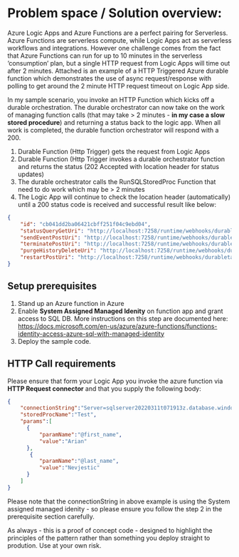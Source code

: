 # Problem space / Solution overview:

Azure Logic Apps and Azure Functions are a perfect pairing for Serverless. Azure Functions are serverless compute, while Logic Apps act as serverless workflows and integrations. However one challenge comes from the fact that Azure Functions can run for up to 10 minutes in the serverless ‘consumption’ plan, but a single HTTP request from Logic Apps will time out after 2 minutes. Attached is an example of a HTTP Triggered Azure durable function which demonstrates the use of async request/response with polling to get around the 2 minute HTTP request timeout on Logic App side.


In my sample scenario, you invoke an HTTP Function which kicks off a durable orchestration. The durable orchestrator can now take on the work of managing function calls (that may take > 2 minutes - **in my case a slow stored procedure**) and returning a status back to the logic app. When all work is completed, the durable function orchestrator will respond with a 200.

1. Durable Function (Http Trigger) gets the request from Logic Apps
2. Durable Function (Http Trigger invokes a durable orchestrator function and returns the status (202 Accepted with location header for status updates)
3. The durable orchestrator calls the RunSQLStoredProc Function that need to do work which may be > 2 minutes
4. The Logic App will continue to check the location header (automatically) until a 200 status code is received and successful result like below:

```json
{
    "id": "cb041dd2ba06421cbff251f04c9ebd04",
    "statusQueryGetUri": "http://localhost:7258/runtime/webhooks/durabletask/instances/cb041dd2ba06421cbff251f04c9ebd04?taskHub=TestHubName&connection=Storage&code=UTVwW_4hUyRBclnBm2ehOY8gqnWzSC_45Qw-CtZ7VtSyAzFuOcv4fA==",
    "sendEventPostUri": "http://localhost:7258/runtime/webhooks/durabletask/instances/cb041dd2ba06421cbff251f04c9ebd04/raiseEvent/{eventName}?taskHub=TestHubName&connection=Storage&code=UTVwW_4hUyRBclnBm2ehOY8gqnWzSC_45Qw-CtZ7VtSiAzFuOcv4gA==",
    "terminatePostUri": "http://localhost:7258/runtime/webhooks/durabletask/instances/cb041dd2ba06421cbff251f04c9ebd04/terminate?reason={text}&taskHub=TestHubName&connection=Storage&code=UTVwW_4hUyRBclnBm2ehOY8gqnWzSC_45Qw-CtZ7VtSiAzFuscv4fA==",
    "purgeHistoryDeleteUri": "http://localhost:7258/runtime/webhooks/durabletask/instances/cb041dd2ba06421cbff251f04c9ebd04?taskHub=TestHubName&connection=Storage&code=UTVwW_4hUyRBclnBm2ehOY8gqnWzSC_45Qw-CtZ7VtSiAzFuOcx4fA==",
    "restartPostUri": "http://localhost:7258/runtime/webhooks/durabletask/instances/cb041dd2ba06421cbff251f04c9ebd04/restart?taskHub=TestHubName&connection=Storage&code=UTVwW_4hUyRBclnBm2ehOY8gqnWzSC_45Qw-CtZ7VtSiAzFuOc34fA=="
}
```

## Setup prerequisites

1. Stand up an Azure function in Azure
2. Enable **System Assigned Managed Idenity** on function app and grant access to SQL DB. More instructions on this step are documented here: https://docs.microsoft.com/en-us/azure/azure-functions/functions-identity-access-azure-sql-with-managed-identity
3. Deploy the sample code.


## HTTP Call requirements

Please ensure that form your Logic App you invoke the azure function via **HTTP Request connector** and that you supply the following body:


```json
{
    "connectionString":"Server=sqlserver20220311t071913z.database.windows.net; Authentication=Active Directory Managed Identity; Database=arian-db-001",
    "storedProcName":"Test",
    "params":[
      {
          "paramName":"@first_name",
          "value":"Arian"
      },
       {
          "paramName":"@last_name",
          "value":"Nevjestic"
      }
    ]
}
```


Please note that the connectionString in above example is using the System assigned managed idenity - so please ensure you follow the step 2 in the prerequisite section carefully.

As always - this is a proof of concept code - designed to highlight the principles of the pattern rather than something you deploy straight to prodution. Use at your own risk.